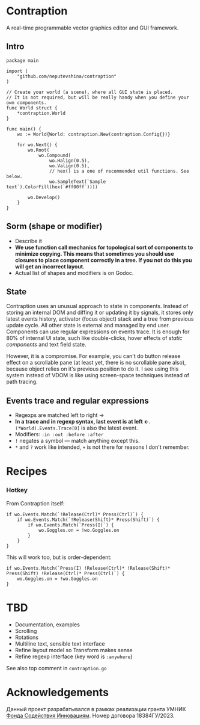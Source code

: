 # Contraption
A real-time programmable vector graphics editor and GUI framework.

## Intro
```
package main

import (
	"github.com/neputevshina/contraption"
)

// Create your world (a scene), where all GUI state is placed.
// It is not required, but will be really handy when you define your own components.
func World struct {
	*contraption.World
}

func main() {
	wo := World{World: contraption.New(contraption.Config{})}
	
	for wo.Next() {
		wo.Root(
			wo.Compound(
				wo.Halign(0.5),
				wo.Valign(0.5),
				// hex() is a one of recommended util functions. See below.
				wo.SampleText(`Sample text`).ColorFill(hex(`#ff00ff`))))
				
		wo.Develop()
	}
}
```
## Sorm (shape or modifier)
- Describe it
- **We use function call mechanics for topological sort of components to minimize copying. This means that sometimes you should use closures to place component correctly in a tree. If you not do this you will get an incorrect layout.**
- Actual list of shapes and modifiers is on Godoc.

## State
Contraption uses an unusual approach to state in components. Instead of storing an internal DOM and diffing it or updating it by signals, it stores only latest events history, activator (focus object) stack and a tree from previous update cycle. All other state is external and managed by end user. Components can use regular expressions on events trace. It is enough for 80% of internal UI state, such like double-clicks, hover effects of *static components* and text field state. 

However, it is a compromise. For example, you can't do button release effect on a scrollable pane (at least yet, there is no scrollable pane also), because object relies on it's previous position to do it. I see using this system instead of VDOM is like using screen-space techniques instead of path tracing.
## Events trace and regular expressions
- Regexps are matched left to right →
- **In a trace and in regexp syntax, last event is at left ←**. `(*World).Events.Trace[0]` is also the latest event.
- Modifiers: `:in :out :before :after`
- `!` negates a symbol — match anything except this.
- `*` and `?` work like intended, `+` is not there for reasons I don't remember.
# Recipes
### Hotkey
From Contraption itself:
```
if wo.Events.Match(`!Release(Ctrl)* Press(Ctrl)`) {
	if wo.Events.Match(`!Release(Shift)* Press(Shift)`) {
		if wo.Events.Match(`Press(I)`) {
			wo.Goggles.on = !wo.Goggles.on
		}
	}
}
```
This will work too, but is order-dependent:
```
if wo.Events.Match(`Press(I) !Release(Ctrl)* !Release(Shift)* Press(Shift) !Release(Ctrl)* Press(Ctrl)`) {
	wo.Goggles.on = !wo.Goggles.on
}
```
# TBD
- Documentation, examples
- Scrolling
- Rotations
- Multiline text, sensible text interface
- Refine layout model so Transform makes sense
- Refine regexp interface (key word is `:anywhere`)

See also top comment in `contraption.go` 

# Acknowledgements

Данный проект разрабатывался в рамках реализации гранта УМНИК [Фонда Содействия Инновациям](https://fasie.ru/programs/programma-umnik/). Номер договора 18384ГУ/2023.
